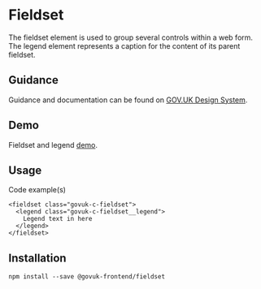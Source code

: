 # Fieldset

The fieldset element is used to group several controls within a web form.
The legend element represents a caption for the content of its parent fieldset.

## Guidance

Guidance and documentation can be found on [GOV.UK Design System](linkgoeshere).

## Demo

Fieldset and legend [demo](http://govuk-frontend.herokuapp.com/components/fieldset/index.html).

## Usage

Code example(s)

```
<fieldset class="govuk-c-fieldset">
  <legend class="govuk-c-fieldset__legend">
    Legend text in here
  </legend>
</fieldset>

```



## Installation

```
npm install --save @govuk-frontend/fieldset
```

